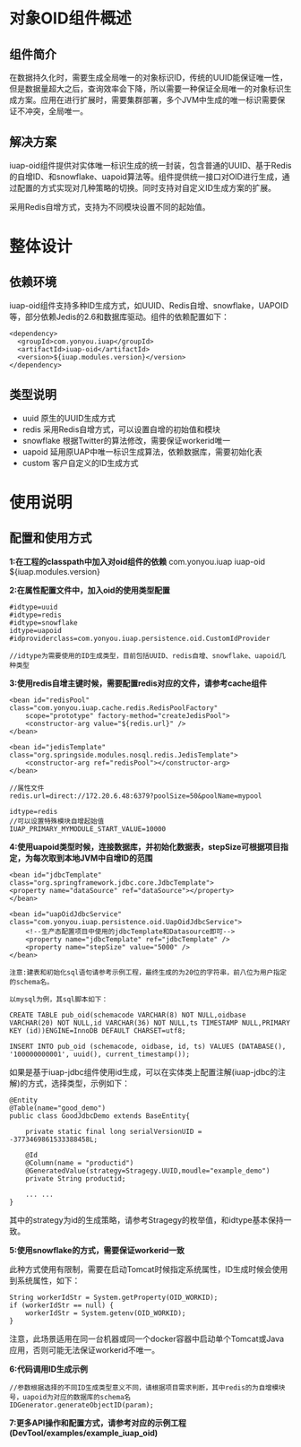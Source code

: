 # 对象OID组件概述 #

## 组件简介 ##

在数据持久化时，需要生成全局唯一的对象标识ID，传统的UUID能保证唯一性，但是数据量超大之后，查询效率会下降，所以需要一种保证全局唯一的对象标识生成方案。应用在进行扩展时，需要集群部署，多个JVM中生成的唯一标识需要保证不冲突，全局唯一。

## 解决方案 ##

iuap-oid组件提供对实体唯一标识生成的统一封装，包含普通的UUID、基于Redis的自增ID、和snowflake、uapoid算法等。组件提供统一接口对OID进行生成，通过配置的方式实现对几种策略的切换。同时支持对自定义ID生成方案的扩展。

采用Redis自增方式，支持为不同模块设置不同的起始值。

# 整体设计 #

## 依赖环境 ##
iuap-oid组件支持多种ID生成方式，如UUID、Redis自增、snowflake，UAPOID等，部分依赖Jedis的2.6和数据库驱动。组件的依赖配置如下：

	<dependency>
	  <groupId>com.yonyou.iuap</groupId>
	  <artifactId>iuap-oid</artifactId>
	  <version>${iuap.modules.version}</version>
	</dependency>

## 类型说明 ##

- uuid 原生的UUID生成方式
- redis 采用Redis自增方式，可以设置自增的初始值和模块
- snowflake 根据Twitter的算法修改，需要保证workerid唯一
- uapoid 延用原UAP中唯一标识生成算法，依赖数据库，需要初始化表
- custom 客户自定义的ID生成方式

# 使用说明 #

## 配置和使用方式 ##

**1:在工程的classpath中加入对oid组件的依赖**
	<dependency>
		<groupId>com.yonyou.iuap</groupId>
		<artifactId>iuap-oid</artifactId>
		<version>${iuap.modules.version}</version>
	</dependency>

**2:在属性配置文件中，加入oid的使用类型配置**

	#idtype=uuid
	#idtype=redis
	#idtype=snowflake
	idtype=uapoid
	#idproviderclass=com.yonyou.iuap.persistence.oid.CustomIdProvider

	//idtype为需要使用的ID生成类型，目前包括UUID、redis自增、snowflake、uapoid几种类型

**3:使用redis自增主键时候，需要配置redis对应的文件，请参考cache组件**

	<bean id="redisPool" class="com.yonyou.iuap.cache.redis.RedisPoolFactory"
		scope="prototype" factory-method="createJedisPool">
		<constructor-arg value="${redis.url}" />
	</bean>
	
	<bean id="jedisTemplate" class="org.springside.modules.nosql.redis.JedisTemplate">
		<constructor-arg ref="redisPool"></constructor-arg>
	</bean> 

	//属性文件
	redis.url=direct://172.20.6.48:6379?poolSize=50&poolName=mypool

	idtype=redis
	//可以设置特殊模块自增起始值
	IUAP_PRIMARY_MYMODULE_START_VALUE=10000

**4:使用uapoid类型时候，连接数据库，并初始化数据表，stepSize可根据项目指定，为每次取到本地JVM中自增ID的范围**

 	<bean id="jdbcTemplate" class="org.springframework.jdbc.core.JdbcTemplate">
	<property name="dataSource" ref="dataSource"></property>
    </bean>	

    <bean id="uapOidJdbcService" class="com.yonyou.iuap.persistence.oid.UapOidJdbcService">
	    <!--生产态配置项目中使用的jdbcTemplate和Datasource即可-->
	    <property name="jdbcTemplate" ref="jdbcTemplate" />
	    <property name="stepSize" value="5000" />
    </bean>

	注意:建表和初始化sql语句请参考示例工程，最终生成的为20位的字符串，前八位为用户指定的schema名。

	以mysql为例，其sql脚本如下：

    CREATE TABLE pub_oid(schemacode VARCHAR(8) NOT NULL,oidbase VARCHAR(20) NOT NULL,id VARCHAR(36) NOT NULL,ts TIMESTAMP NULL,PRIMARY KEY (id))ENGINE=InnoDB DEFAULT CHARSET=utf8;

	INSERT INTO pub_oid (schemacode, oidbase, id, ts) VALUES (DATABASE(), '100000000001', uuid(), current_timestamp());

如果是基于iuap-jdbc组件使用id生成，可以在实体类上配置注解(iuap-jdbc的注解)的方式，选择类型，示例如下：

	@Entity
	@Table(name="good_demo")
	public class GoodJdbcDemo extends BaseEntity{
	
		private static final long serialVersionUID = -3773469861533388458L;
	
		@Id
	    @Column(name = "productid")
	    @GeneratedValue(strategy=Stragegy.UUID,moudle="example_demo")
	    private String productid;
	
		... ...
	}

其中的strategy为id的生成策略，请参考Stragegy的枚举值，和idtype基本保持一致。

**5:使用snowflake的方式，需要保证workerid一致**

此种方式使用有限制，需要在启动Tomcat时候指定系统属性，ID生成时候会使用到系统属性，如下：

    String workerIdStr = System.getProperty(OID_WORKID);
    if (workerIdStr == null) {
    	workerIdStr = System.getenv(OID_WORKID);
    }
注意，此场景适用在同一台机器或同一个docker容器中启动单个Tomcat或Java应用，否则可能无法保证workerid不唯一。

**6:代码调用ID生成示例**

	//参数根据选择的不同ID生成类型意义不同，请根据项目需求判断，其中redis的为自增模块号，uapoid为对应的数据库的schema名
	IDGenerator.generateObjectID(param);
	
**7:更多API操作和配置方式，请参考对应的示例工程(DevTool/examples/example\_iuap\_oid)**
